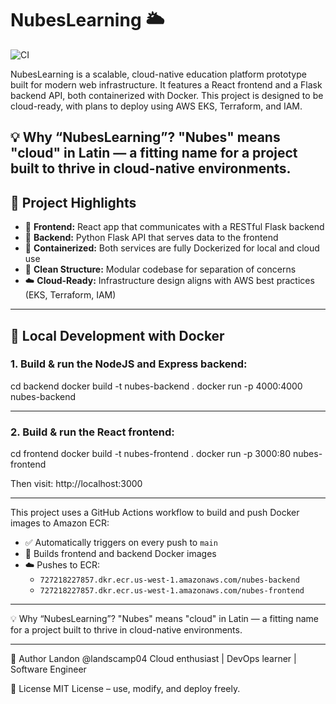 # NubesLearning 🌥️

![CI](https://github.com/landscamp04/NubesLearning/actions/workflows/deploy.yml/badge.svg)


NubesLearning is a scalable, cloud-native education platform prototype built for modern web infrastructure. It features a React frontend and a Flask backend API, both containerized with Docker. This project is designed to be cloud-ready, with plans to deploy using AWS EKS, Terraform, and IAM.

💡 Why “NubesLearning”?
"Nubes" means "cloud" in Latin — a fitting name for a project built to thrive in cloud-native environments.
---

## 🚀 Project Highlights

- 🧠 **Frontend:** React app that communicates with a RESTful Flask backend
- 🐍 **Backend:** Python Flask API that serves data to the frontend
- 🐳 **Containerized:** Both services are fully Dockerized for local and cloud use
- 📐 **Clean Structure:** Modular codebase for separation of concerns
- ☁️ **Cloud-Ready:** Infrastructure design aligns with AWS best practices (EKS, Terraform, IAM)

---

## 🐳 Local Development with Docker

### 1. Build & run the NodeJS and Express backend:

cd backend
docker build -t nubes-backend .
docker run -p 4000:4000 nubes-backend

---

### 2. Build & run the React frontend:

  cd frontend
  docker build -t nubes-frontend .
  docker run -p 3000:80 nubes-frontend
  
Then visit: http://localhost:3000

---

This project uses a GitHub Actions workflow to build and push Docker images to Amazon ECR:

- ✅ Automatically triggers on every push to `main`
- 🐳 Builds frontend and backend Docker images
- ☁️ Pushes to ECR:
  - `727218227857.dkr.ecr.us-west-1.amazonaws.com/nubes-backend`
  - `727218227857.dkr.ecr.us-west-1.amazonaws.com/nubes-frontend`

---

💡 Why “NubesLearning”?
"Nubes" means "cloud" in Latin — a fitting name for a project built to thrive in cloud-native environments.

---

🧠 Author
Landon @landscamp04
Cloud enthusiast | DevOps learner | Software Engineer

📜 License
MIT License – use, modify, and deploy freely.
